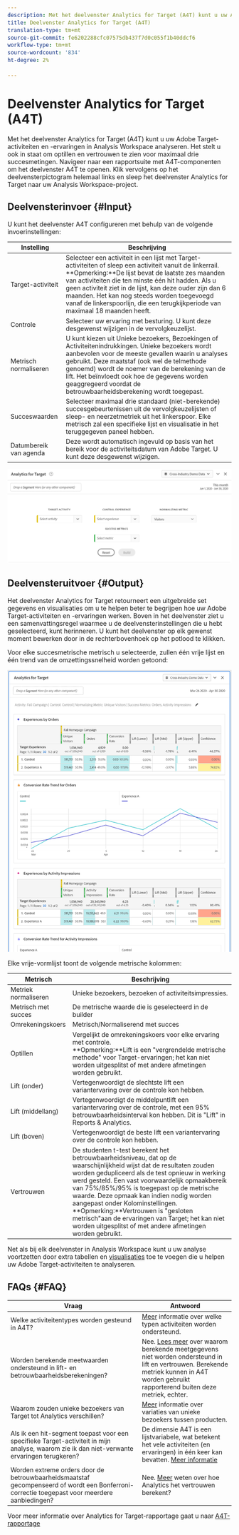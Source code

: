 ```yaml
---
description: Met het deelvenster Analytics for Target (A4T) kunt u uw Adobe Target-activiteiten en -ervaringen in Analysis Workspace analyseren.
title: Deelvenster Analytics for Target (A4T)
translation-type: tm+mt
source-git-commit: fe6202288cfc07575db437f7d0c055f1b40ddcf6
workflow-type: tm+mt
source-wordcount: '834'
ht-degree: 2%

---
```



# Deelvenster Analytics for Target (A4T)

Met het deelvenster Analytics for Target (A4T) kunt u uw Adobe Target-activiteiten en -ervaringen in Analysis Workspace analyseren. Het stelt u ook in staat om optillen en vertrouwen te zien voor maximaal drie succesmetingen. Navigeer naar een rapportsuite met A4T-componenten om het deelvenster A4T te openen. Klik vervolgens op het deelvensterpictogram helemaal links en sleep het deelvenster Analytics for Target naar uw Analysis Workspace-project.

## Deelvensterinvoer {#Input}

U kunt het deelvenster A4T configureren met behulp van de volgende invoerinstellingen:

| Instelling | Beschrijving |
|---|---|
| Target-activiteit | Selecteer een activiteit in een lijst met Target-activiteiten of sleep een activiteit vanuit de linkerrail.<br>**Opmerking:**De lijst bevat de laatste zes maanden van activiteiten die ten minste één hit hadden. Als u geen activiteit ziet in de lijst, kan deze ouder zijn dan 6 maanden. Het kan nog steeds worden toegevoegd vanaf de linkerspoorlijn, die een terugkijkperiode van maximaal 18 maanden heeft. |
| Controle | Selecteer uw ervaring met besturing. U kunt deze desgewenst wijzigen in de vervolgkeuzelijst. |
| Metrisch normaliseren | U kunt kiezen uit Unieke bezoekers, Bezoekingen of Activiteitenindrukkingen. Unieke bezoekers wordt aanbevolen voor de meeste gevallen waarin u analyses gebruikt. Deze maatstaf (ook wel de telmethode genoemd) wordt de noemer van de berekening van de lift. Het beïnvloedt ook hoe de gegevens worden geaggregeerd voordat de betrouwbaarheidsberekening wordt toegepast. |
| Succeswaarden | Selecteer maximaal drie standaard (niet-berekende) succesgebeurtenissen uit de vervolgkeuzelijsten of sleep- en neerzetmetriek uit het linkerspoor. Elke metrisch zal een specifieke lijst en visualisatie in het teruggegeven paneel hebben. |
| Datumbereik van agenda | Deze wordt automatisch ingevuld op basis van het bereik voor de activiteitsdatum van Adobe Target. U kunt deze desgewenst wijzigen. |

![Deelvensterbouwer](assets/a4t-panel-builder2.png)

## Deelvensteruitvoer {#Output}

Het deelvenster Analytics for Target retourneert een uitgebreide set gegevens en visualisaties om u te helpen beter te begrijpen hoe uw Adobe Target-activiteiten en -ervaringen werken. Boven in het deelvenster ziet u een samenvattingsregel waarmee u de deelvensterinstellingen die u hebt geselecteerd, kunt herinneren. U kunt het deelvenster op elk gewenst moment bewerken door in de rechterbovenhoek op het potlood te klikken.

Voor elke succesmetrische metrisch u selecteerde, zullen één vrije lijst en één trend van de omzettingssnelheid worden getoond:

![Gerenderd](assets/a4t-rendered.png)


Elke vrije-vormlijst toont de volgende metrische kolommen:

| Metrisch | Beschrijving |
|---|---|
| Metriek normaliseren | Unieke bezoekers, bezoeken of activiteitsimpressies. |
| Metrisch met succes | De metrische waarde die is geselecteerd in de builder |
| Omrekeningskoers | Metrisch/Normaliserend met succes |
| Optillen | Vergelijkt de omrekeningskoers voor elke ervaring met controle.<br>**Opmerking:**Lift is een &quot;vergrendelde metrische methode&quot; voor Target-ervaringen; het kan niet worden uitgesplitst of met andere afmetingen worden gebruikt. |
| Lift (onder) | Vertegenwoordigt de slechtste lift een variantervaring over de controle kon hebben. |
| Lift (middellang) | Vertegenwoordigt de middelpuntlift een variantervaring over de controle, met een 95% betrouwbaarheidsinterval kon hebben. Dit is &quot;Lift&quot; in Reports &amp; Analytics. |
| Lift (boven) | Vertegenwoordigt de beste lift een variantervaring over de controle kon hebben. |
| Vertrouwen | De studenten t-test berekent het betrouwbaarheidsniveau, dat op de waarschijnlijkheid wijst dat de resultaten zouden worden gedupliceerd als de test opnieuw in werking werd gesteld. Een vast voorwaardelijk opmaakbereik van 75%/85%/95% is toegepast op de metrische waarde. Deze opmaak kan indien nodig worden aangepast onder Kolominstellingen. <br>**Opmerking:**Vertrouwen is &quot;gesloten metrisch&quot;aan de ervaringen van Target; het kan niet worden uitgesplitst of met andere afmetingen worden gebruikt. |

Net als bij elk deelvenster in Analysis Workspace kunt u uw analyse voortzetten door extra tabellen en [visualisaties](https://docs.adobe.com/content/help/en/analytics/analyze/analysis-workspace/visualizations/freeform-analysis-visualizations.html) toe te voegen die u helpen uw Adobe Target-activiteiten te analyseren.

## FAQs {#FAQ}

| Vraag | Antwoord |
|---|---|
| Welke activiteitentypes worden gesteund in A4T? | [Meer](https://docs.adobe.com/content/help/en/target/using/integrate/a4t/a4t-faq/a4t-faq-activity-setup.html) informatie over welke typen activiteiten worden ondersteund. |
| Worden berekende meetwaarden ondersteund in lift- en betrouwbaarheidsberekeningen? | Nee. [Lees meer](https://docs.adobe.com/content/help/en/target/using/integrate/a4t/a4t-faq/a4t-faq-lift-and-confidence.html) over waarom berekende meetgegevens niet worden ondersteund in lift en vertrouwen. Berekende metriek kunnen in A4T worden gebruikt rapporterend buiten deze metriek, echter. |
| Waarom zouden unieke bezoekers van Target tot Analytics verschillen? | [Meer](https://docs.adobe.com/content/help/en/target/using/integrate/a4t/a4t-faq/a4t-faq-viewing-reports.html) informatie over variaties van unieke bezoekers tussen producten. |
| Als ik een hit-segment toepast voor een specifieke Target-activiteit in mijn analyse, waarom zie ik dan niet-verwante ervaringen terugkeren? | De dimensie A4T is een lijstvariabele, wat betekent het vele activiteiten (en ervaringen) in één keer kan bevatten. [Meer informatie](https://docs.adobe.com/content/help/en/target/using/integrate/a4t/a4t-faq/a4t-faq-viewing-reports.html) |
| Worden extreme orders door de betrouwbaarheidsmaatstaf gecompenseerd of wordt een Bonferroni-correctie toegepast voor meerdere aanbiedingen? | Nee. [Meer](https://docs.adobe.com/content/help/en/target/using/integrate/a4t/a4t-faq/a4t-faq-lift-and-confidence.html) weten over hoe Analytics het vertrouwen berekent? |

Voor meer informatie over Analytics for Target-rapportage gaat u naar [A4T-rapportage](https://docs.adobe.com/content/help/en/target/using/integrate/a4t/reporting.html)
